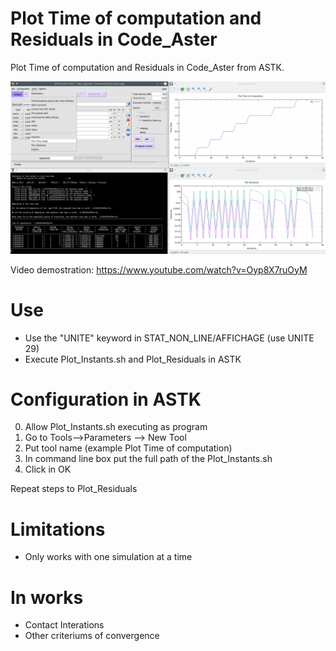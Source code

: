 # Plot Time of computation and Residuals in Code_Aster

Plot Time of computation and Residuals in Code_Aster from ASTK.

![ScreenShot](Preview01.png)

Video demostration: https://www.youtube.com/watch?v=Oyp8X7ruOyM

# Use
- Use the "UNITE" keyword in STAT_NON_LINE/AFFICHAGE (use UNITE 29)
- Execute Plot_Instants.sh and Plot_Residuals in ASTK

# Configuration in ASTK

0) Allow Plot_Instants.sh executing as program
1) Go to Tools-->Parameters --> New Tool
2) Put tool name (example Plot Time of computation)
3) In command line box put the full path of the Plot_Instants.sh
4) Click in OK

Repeat steps to Plot_Residuals

# Limitations

- Only works with one simulation at a time

# In works

- Contact Interations
- Other criteriums of convergence

